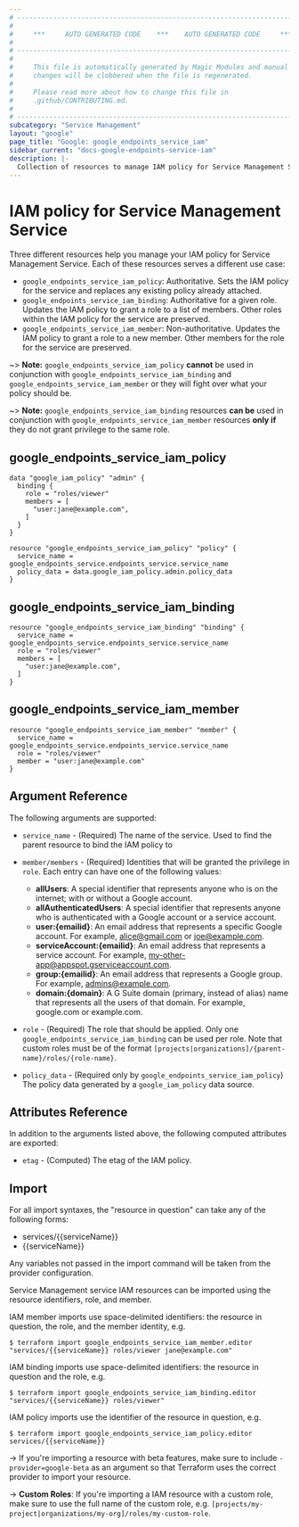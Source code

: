 ```yaml
---
# ----------------------------------------------------------------------------
#
#     ***     AUTO GENERATED CODE    ***    AUTO GENERATED CODE     ***
#
# ----------------------------------------------------------------------------
#
#     This file is automatically generated by Magic Modules and manual
#     changes will be clobbered when the file is regenerated.
#
#     Please read more about how to change this file in
#     .github/CONTRIBUTING.md.
#
# ----------------------------------------------------------------------------
subcategory: "Service Management"
layout: "google"
page_title: "Google: google_endpoints_service_iam"
sidebar_current: "docs-google-endpoints-service-iam"
description: |-
  Collection of resources to manage IAM policy for Service Management Service
---
```


# IAM policy for Service Management Service
Three different resources help you manage your IAM policy for Service Management Service. Each of these resources serves a different use case:

* `google_endpoints_service_iam_policy`: Authoritative. Sets the IAM policy for the service and replaces any existing policy already attached.
* `google_endpoints_service_iam_binding`: Authoritative for a given role. Updates the IAM policy to grant a role to a list of members. Other roles within the IAM policy for the service are preserved.
* `google_endpoints_service_iam_member`: Non-authoritative. Updates the IAM policy to grant a role to a new member. Other members for the role for the service are preserved.

~> **Note:** `google_endpoints_service_iam_policy` **cannot** be used in conjunction with `google_endpoints_service_iam_binding` and `google_endpoints_service_iam_member` or they will fight over what your policy should be.

~> **Note:** `google_endpoints_service_iam_binding` resources **can be** used in conjunction with `google_endpoints_service_iam_member` resources **only if** they do not grant privilege to the same role.



## google\_endpoints\_service\_iam\_policy

```hcl
data "google_iam_policy" "admin" {
  binding {
    role = "roles/viewer"
    members = [
      "user:jane@example.com",
    ]
  }
}

resource "google_endpoints_service_iam_policy" "policy" {
  service_name = google_endpoints_service.endpoints_service.service_name
  policy_data = data.google_iam_policy.admin.policy_data
}
```

## google\_endpoints\_service\_iam\_binding

```hcl
resource "google_endpoints_service_iam_binding" "binding" {
  service_name = google_endpoints_service.endpoints_service.service_name
  role = "roles/viewer"
  members = [
    "user:jane@example.com",
  ]
}
```

## google\_endpoints\_service\_iam\_member

```hcl
resource "google_endpoints_service_iam_member" "member" {
  service_name = google_endpoints_service.endpoints_service.service_name
  role = "roles/viewer"
  member = "user:jane@example.com"
}
```

## Argument Reference

The following arguments are supported:

* `service_name` - (Required) The name of the service. Used to find the parent resource to bind the IAM policy to

* `member/members` - (Required) Identities that will be granted the privilege in `role`.
  Each entry can have one of the following values:
  * **allUsers**: A special identifier that represents anyone who is on the internet; with or without a Google account.
  * **allAuthenticatedUsers**: A special identifier that represents anyone who is authenticated with a Google account or a service account.
  * **user:{emailid}**: An email address that represents a specific Google account. For example, alice@gmail.com or joe@example.com.
  * **serviceAccount:{emailid}**: An email address that represents a service account. For example, my-other-app@appspot.gserviceaccount.com.
  * **group:{emailid}**: An email address that represents a Google group. For example, admins@example.com.
  * **domain:{domain}**: A G Suite domain (primary, instead of alias) name that represents all the users of that domain. For example, google.com or example.com.

* `role` - (Required) The role that should be applied. Only one
    `google_endpoints_service_iam_binding` can be used per role. Note that custom roles must be of the format
    `[projects|organizations]/{parent-name}/roles/{role-name}`.

* `policy_data` - (Required only by `google_endpoints_service_iam_policy`) The policy data generated by
  a `google_iam_policy` data source.

## Attributes Reference

In addition to the arguments listed above, the following computed attributes are
exported:

* `etag` - (Computed) The etag of the IAM policy.

## Import

For all import syntaxes, the "resource in question" can take any of the following forms:

* services/{{serviceName}}
* {{serviceName}}

Any variables not passed in the import command will be taken from the provider configuration.

Service Management service IAM resources can be imported using the resource identifiers, role, and member.

IAM member imports use space-delimited identifiers: the resource in question, the role, and the member identity, e.g.
```
$ terraform import google_endpoints_service_iam_member.editor "services/{{serviceName}} roles/viewer jane@example.com"
```

IAM binding imports use space-delimited identifiers: the resource in question and the role, e.g.
```
$ terraform import google_endpoints_service_iam_binding.editor "services/{{serviceName}} roles/viewer"
```

IAM policy imports use the identifier of the resource in question, e.g.
```
$ terraform import google_endpoints_service_iam_policy.editor services/{{serviceName}}
```

-> If you're importing a resource with beta features, make sure to include `-provider=google-beta`
as an argument so that Terraform uses the correct provider to import your resource.

-> **Custom Roles**: If you're importing a IAM resource with a custom role, make sure to use the
 full name of the custom role, e.g. `[projects/my-project|organizations/my-org]/roles/my-custom-role`.
